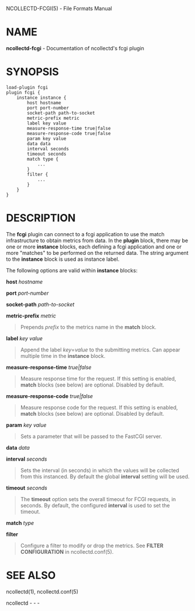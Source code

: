 NCOLLECTD-FCGI(5) - File Formats Manual

# NAME

**ncollectd-fcgi** - Documentation of ncollectd's fcgi plugin

# SYNOPSIS

	load-plugin fcgi
	plugin fcgi {
	    instance instance {
	        host hostname
	        port port-number
	        socket-path path-to-socket
	        metric-prefix metric
	        label key value
	        measure-response-time true|false
	        measure-response-code true|false
	        param key value
	        data data
	        interval seconds
	        timeout seconds
	        match type {
	            ...
	        }
	        filter {
	            ...
	        }
	    }
	}

# DESCRIPTION

The **fcgi** plugin can connect to a fcgi application to use the match
infrastructure to obtain metrics from data.
In the **plugin** block, there may be one or more **instance** blocks,
each defining a fcgi application and one or more "matches" to be performed
on the returned data.
The string argument to the **instance** block is used as instance label.

The following options are valid within **instance** blocks:

**host** *hostname*

**port** *port-number*

**socket-path** *path-to-socket*

**metric-prefix** *metric*

> Prepends *prefix* to the metrics name in the **match** block.

**label** *key* *value*

> Append the label *key*=*value* to the submitting metrics.
> Can appear multiple time in the **instance** block.

**measure-response-time** *true|false*

> Measure response time for the request.
> If this setting is enabled, **match** blocks (see below) are optional.
> Disabled by default.

**measure-response-code** *true|false*

> Measure response code for the request.
> If this setting is enabled, **match** blocks (see below) are optional.
> Disabled by default.

**param** *key* *value*

> Sets a parameter that will be passed to the FastCGI server.

**data** *data*

**interval** *seconds*

> Sets the interval (in seconds) in which the values will be collected from this
> instanced.
> By default the global **interval** setting will be used.

**timeout** *seconds*

> The **timeout** option sets the overall timeout for FCGI requests,
> in seconds.
> By default, the configured **interval** is used to set the timeout.

**match** *type*

**filter**

> Configure a filter to modify or drop the metrics.
> See **FILTER CONFIGURATION** in
> ncollectd.conf(5).

# SEE ALSO

ncollectd(1),
ncollectd.conf(5)

ncollectd - - -
